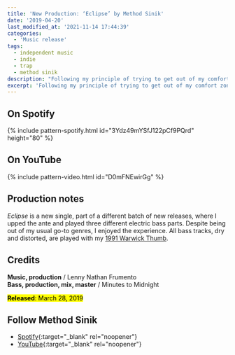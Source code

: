 ```yaml
---
title: 'New Production: ‘Eclipse’ by Method Sinik'
date: '2019-04-20'
last_modified_at: '2021-11-14 17:44:39'
categories:
  - 'Music release'
tags:
  - independent music
  - indie
  - trap
  - method sinik
description: "Following my principle of trying to get out of my comfort zone, I helped the promising young artist Method Sinik with the production of his recent EP."
excerpt: 'Following my principle of trying to get out of my comfort zone, I helped the promising young artist Method Sinik with the production of his recent EP.'
---
```

## On Spotify

{% include pattern-spotify.html id="3Ydz49mYSfJ122pCf9PQrd" height="80" %}

## On YouTube

{% include pattern-video.html id="D0mFNEwirGg" %}

## Production notes

_Eclipse_ is a new single, part of a different batch of new releases, where I upped the ante and played three different electric bass parts. Despite being out of my usual go-to genres, I enjoyed the experience. All bass tracks, dry and distorted, are played with my [1991 Warwick Thumb](/uses/).

## Credits

**Music, production** / Lenny Nathan Frumento  
**Bass, production, mix, master** / Minutes to Midnight  

<p class="detached"><mark class="m2m-highlight small"><strong>Released</strong>: March 28, 2019</mark></p>

## Follow Method Sinik

* [Spotify](https://open.spotify.com/artist/2QVckmsvX8VWle4FU2xbKo){:target="_blank" rel="noopener"}
* [YouTube](https://www.youtube.com/channel/UCLDl0augblU14OXs7mzBFDg){:target="_blank" rel="noopener"}